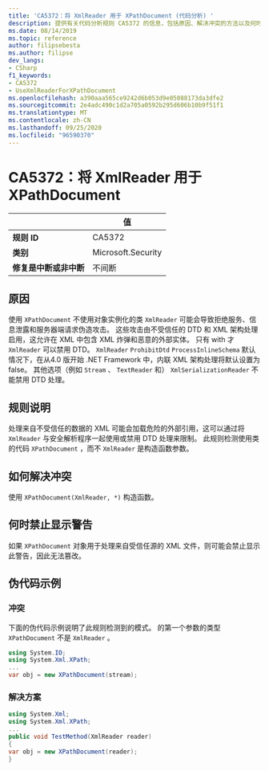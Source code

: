 ```yaml
---
title: 'CA5372：将 XmlReader 用于 XPathDocument (代码分析) '
description: 提供有关代码分析规则 CA5372 的信息，包括原因、解决冲突的方法以及何时取消显示。
ms.date: 08/14/2019
ms.topic: reference
author: filipsebesta
ms.author: filipse
dev_langs:
- CSharp
f1_keywords:
- CA5372
- UseXmlReaderForXPathDocument
ms.openlocfilehash: a390aaa565ce9242d6b053d9e05088173da3dfe2
ms.sourcegitcommit: 2e4adc490c1d2a705a0592b295d606b10b9f51f1
ms.translationtype: MT
ms.contentlocale: zh-CN
ms.lasthandoff: 09/25/2020
ms.locfileid: "96590370"
---
```

# <a name="ca5372-use-xmlreader-for-xpathdocument"></a>CA5372：将 XmlReader 用于 XPathDocument

| | 值 |
|-|-|
| **规则 ID** |CA5372|
| **类别** |Microsoft.Security|
| **修复是中断或非中断** |不间断|

## <a name="cause"></a>原因

使用 `XPathDocument` 不使用对象实例化的类 `XmlReader` 可能会导致拒绝服务、信息泄露和服务器端请求伪造攻击。 这些攻击由不受信任的 DTD 和 XML 架构处理启用，这允许在 XML 中包含 XML 炸弹和恶意的外部实体。 只有 with 才 `XmlReader` 可以禁用 DTD。 `XmlReader` `ProhibitDtd` `ProcessInlineSchema` 默认情况下，在从4.0 版开始 .NET Framework 中，内联 XML 架构处理将默认设置为 false。 其他选项（例如 `Stream` 、 `TextReader` 和） `XmlSerializationReader` 不能禁用 DTD 处理。

## <a name="rule-description"></a>规则说明

处理来自不受信任的数据的 XML 可能会加载危险的外部引用，这可以通过将 `XmlReader` 与安全解析程序一起使用或禁用 DTD 处理来限制。 此规则检测使用类的代码 `XPathDocument` ，而不 `XmlReader` 是构造函数参数。

## <a name="how-to-fix-violations"></a>如何解决冲突

使用 `XPathDocument(XmlReader, *)` 构造函数。

## <a name="when-to-suppress-warnings"></a>何时禁止显示警告

如果 `XPathDocument` 对象用于处理来自受信任源的 XML 文件，则可能会禁止显示此警告，因此无法篡改。

## <a name="pseudo-code-examples"></a>伪代码示例

### <a name="violation"></a>冲突

下面的伪代码示例说明了此规则检测到的模式。
的第一个参数的类型 `XPathDocument` 不是 `XmlReader` 。

```csharp
using System.IO;
using System.Xml.XPath;
...
var obj = new XPathDocument(stream);
```

### <a name="solution"></a>解决方案

```csharp
using System.Xml;
using System.Xml.XPath;
...
public void TestMethod(XmlReader reader)
{
var obj = new XPathDocument(reader);
}
```
